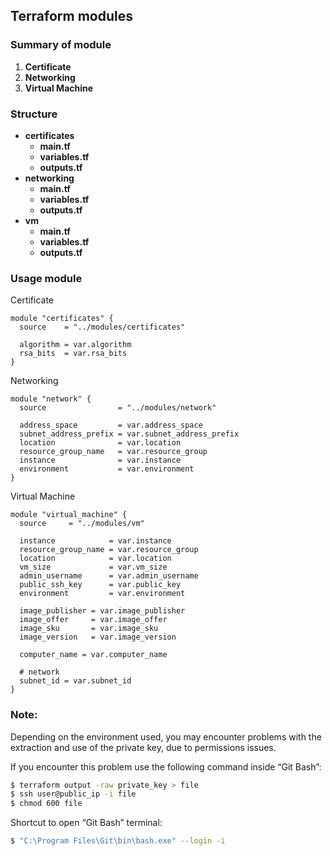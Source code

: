 ## Terraform modules

### Summary of module
1. **Certificate**
2. **Networking**
3. **Virtual Machine**

### Structure
- **certificates**
  - **main.tf**
  - **variables.tf**
  - **outputs.tf**
- **networking**
  - **main.tf**
  - **variables.tf**
  - **outputs.tf**
- **vm**
  - **main.tf**
  - **variables.tf**
  - **outputs.tf**

### Usage module

Certificate
```hcl
module "certificates" {
  source    = "../modules/certificates"

  algorithm = var.algorithm
  rsa_bits  = var.rsa_bits
}
```

Networking
```hcl
module "network" {
  source                = "../modules/network"

  address_space         = var.address_space
  subnet_address_prefix = var.subnet_address_prefix
  location              = var.location
  resource_group_name   = var.resource_group
  instance              = var.instance
  environment           = var.environment
}
```

Virtual Machine
```hcl
module "virtual_machine" {
  source     = "../modules/vm"

  instance            = var.instance
  resource_group_name = var.resource_group
  location            = var.location
  vm_size             = var.vm_size
  admin_username      = var.admin_username
  public_ssh_key      = var.public_key
  environment         = var.environment

  image_publisher = var.image_publisher
  image_offer     = var.image_offer
  image_sku       = var.image_sku
  image_version   = var.image_version

  computer_name = var.computer_name

  # network
  subnet_id = var.subnet_id
}
```

### Note:

Depending on the environment used, you may encounter problems with the extraction and use of the private key, due to permissions issues.

If you encounter this problem use the following command inside “Git Bash”:

```bash
$ terraform output -raw private_key > file
$ ssh user@public_ip -i file
$ chmod 600 file
```

Shortcut to open “Git Bash” terminal:
```bash
$ "C:\Program Files\Git\bin\bash.exe" --login -i
```